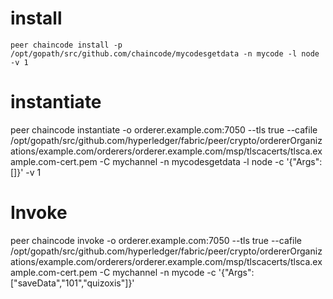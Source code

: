 
# install
    peer chaincode install -p /opt/gopath/src/github.com/chaincode/mycodesgetdata -n mycode -l node -v 1


# instantiate

peer chaincode instantiate -o orderer.example.com:7050 --tls true --cafile /opt/gopath/src/github.com/hyperledger/fabric/peer/crypto/ordererOrganizations/example.com/orderers/orderer.example.com/msp/tlscacerts/tlsca.example.com-cert.pem -C mychannel -n mycodesgetdata -l node -c '{"Args":[]}' -v 1


# Invoke
peer chaincode invoke -o orderer.example.com:7050 --tls true --cafile /opt/gopath/src/github.com/hyperledger/fabric/peer/crypto/ordererOrganizations/example.com/orderers/orderer.example.com/msp/tlscacerts/tlsca.example.com-cert.pem -C mychannel -n mycode -c '{"Args":["saveData","101","quizoxis"]}'
